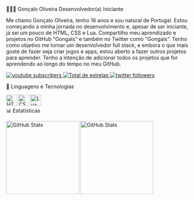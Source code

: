 👨🏻‍💻 Gonçalo Oliveira
Desenvolvedor(a) Iniciante

Me chamo Gonçalo Oliveira, tenho 16 anos e sou natural de Portugal. Estou começando a minha jornada no desenvolvimento e, apesar de ser iniciante, já sei um pouco de HTML, CSS e Lua. Compartilho meu aprendizado e projetos no GitHub "Gongals" e também no Twitter como "Gongals". Tenho como objetivo me tornar um desenvolvedor full stack, e embora o que mais goste de fazer seja criar jogos e apps, estou aberto a fazer outros projetos para aprender. Tenho a intenção de adicionar todos os projetos que for aprendendo ao longo do tempo no meu GitHub.

<p align="left"> <a href="https://www.youtube.com/channel/UCltbF8PGpkxSNVqbZEHVQgw"> <img alt="youtube subscribers" title="Inscreva-se no meu canal" src="https://custom-icon-badges.demolab.com/youtube/channel/subscribers/UCltbF8PGpkxSNVqbZEHVQgw?color=%23E05D44&label=Inscreva-se&logo=video&logoColor=white&style=for-the-badge&labelColor=CE4630" /> </a> <a href="https://github.com/Gongals?tab=repositories&sort=stargazers"> <img alt="Total de estrelas" title="Total de estrelas GitHub" src="https://custom-icon-badges.demolab.com/github/stars/Gongals?color=55960c&style=for-the-badge&labelColor=488207&logo=star&label=estrelas" /> </a> <a href="https://twitter.com/Gongals"> <img alt="twitter followers" title="Me siga no Twitter" src="https://custom-icon-badges.demolab.com/twitter/follow/Gongals?color=1DA1F2&labelColor=1A91DA&style=for-the-badge&logo=twitter&logoColor=white" /> </a> </p>
🤖 Linguagens e Tecnologias
<p align="left"> <img align="left" alt="HTML" title="HTML" width="30px" src="https://cdn.jsdelivr.net/gh/devicons/devicon@latest/icons/html5/html5-original.svg" /> <img align="left" alt="CSS" title="CSS" width="30px" src="https://cdn.jsdelivr.net/gh/devicons/devicon@latest/icons/css3/css3-original.svg" /> <img align="left" alt="Lua" title="Lua" width="30px" src="https://cdn.jsdelivr.net/gh/devicons/devicon@latest/icons/lua/lua-original.svg" /> </p> <br/> <br/>
📊 Estatísticas
<p> <img align="left" alt="GitHub Stats" height="200" src="https://github-readme-stats.vercel.app/api?username=Gongals&show_icons=true&theme=tokyonight&include_all_commits=true&locale=pt-br" /> <img align="left" alt="GitHub Stats" height="200" src="https://github-readme-stats.vercel.app/api/top-langs/?username=Gongals&theme=tokyonight&layout=compact&custom_title=Tecnologias&langs_count=9" /> </p>
